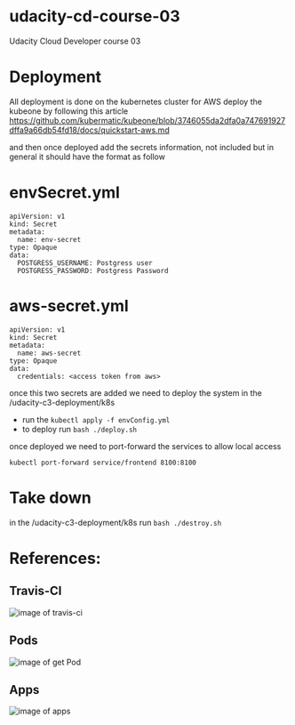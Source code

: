 # udacity-cd-course-03
Udacity Cloud Developer course 03

# Deployment
All deployment is done on the kubernetes cluster
for AWS deploy the kubeone by following this article
https://github.com/kubermatic/kubeone/blob/3746055da2dfa0a747691927dffa9a66db54fd18/docs/quickstart-aws.md

and then once deployed add the secrets information, not included but in general it should have the format as follow

# envSecret.yml
```
apiVersion: v1
kind: Secret
metadata:
  name: env-secret
type: Opaque
data:
  POSTGRESS_USERNAME: Postgress user
  POSTGRESS_PASSWORD: Postgress Password
```
# aws-secret.yml
```
apiVersion: v1
kind: Secret
metadata:
  name: aws-secret
type: Opaque
data:
  credentials: <access token from aws>
 ```

 once this two secrets are added we need to deploy the system
 in the /udacity-c3-deployment/k8s
 - run the ```kubectl apply -f envConfig.yml```
 - to deploy run ```bash ./deploy.sh ```

 once deployed we need to port-forward the services to allow local access
 
 ```
 kubectl port-forward service/frontend 8100:8100
 ```

 # Take down
 in the /udacity-c3-deployment/k8s run 
 ```bash ./destroy.sh ```

# References:
## Travis-CI
![image of travis-ci](../master/screenshots/udacity-03-1.Travis.png?raw=true)

## Pods
![image of get Pod](../master/screenshots/udacity-03-3.Pods.png?raw=true)

## Apps
![image of apps](../master/screenshots/udacity-03-4.apps.png?raw=true)